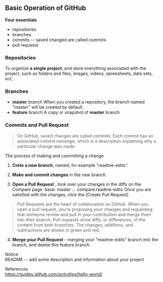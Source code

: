 
## Basic Operation of GitHub
**Four essentials**
- repositories
- branches
- commits -- saved changed are called commits
- pull requests

### Repositories

To organize **a single project**, and store everything associated with the project, such as folders and files, images, videos, spreesheets, data sets, ect, 

### Branches

  - **master** branch   When you created a repository, the branch named "master" will be created by default.
  - **feature** branch    A copy or snapshot of **master** branch
  
### Commits and Pull Request

> On GitHub, saved changes are called *commits*. Each commit has an associated *commit message*, which is a description explaining why a particular change was made.

The process of making and committing a change

1. **Crete a new branch**, named, for example "readme-edits".

2. **Make and commit changes** in the new branch.

3. **Open a Pull Request** , look over your changes in the diffs on the Compare page.
  base: master ... compare:readme-edits
Once you are satisfied with the changes, click the [Create Pull Request]
>Pull Requests are the heart of collaboration on GitHub. When you open a pull request, you’re proposing your changes and requesting that someone review and pull in your contribution and merge them into their branch. Pull requests show diffs, or differences, of the content from both branches. The changes, additions, and subtractions are shown in green and red.

4. **Merge your Pull Request** - merging your "readme-edits" branch into the branch, and delete this feature branch.

Notice  
README -- add some description and information about your project

References  
https://guides.github.com/activities/hello-world/
